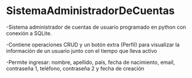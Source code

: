 # SistemaAdministradorDeCuentas
-Sistema administrador de cuentas de usuario programado en python con conexión a SQLite.

-Contiene operaciones CRUD y un botón extra (Perfil) para visualizar la información de un usuario junto con el tiempo que lleva activo

-Permite ingresar: nombre, apellido, país, fecha de nacimiento, email, contraseña 1, teléfono, contraseña 2 y fecha de creación

